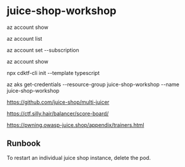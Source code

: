 # juice-shop-workshop




az account show

az account list

az account set --subscription <uuid>

az account show


npx cdktf-cli init --template typescript



az aks get-credentials --resource-group juice-shop-workshop --name juice-shop-workshop


https://github.com/juice-shop/multi-juicer




https://ctf.silly.hair/balancer/score-board/


https://pwning.owasp-juice.shop/appendix/trainers.html


## Runbook

To restart an individual juice shop instance, delete the pod.
